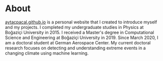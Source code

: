 # About

[aytacpacal.github.io](https://aytacpacal.github.io/) is a personal website that I created to introduce myself and my projects. I completed my undergraduate studies in Physics at Boğaziçi University in 2015. I received a Master's degree in Computational Science and Engineering at Boğaziçi University in 2019. Since March 2020, I am a doctoral student at German Aerospace Center. My current doctoral research focuses on detecting and understanding extreme events in a changing climate using machine learning.

